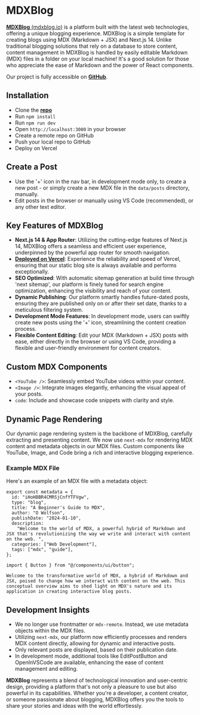 # MDXBlog

[**MDXBlog** (mdxblog.io)](https://mdxblog.io) is a platform built with the latest web technologies, offering a unique blogging experience. MDXBlog is a simple template for creating blogs using MDX (Markdown + JSX) and Next.js 14. Unlike traditional blogging solutions that rely on a database to store content, content management in MDXBlog is handled by easily editable Markdown (MDX) files in a folder on your local machine! It's a good solution for those who appreciate the ease of Markdown and the power of React components.

Our project is fully accessible on **[GitHub](https://github.com/owolfdev/mdx-blog)**.

## Installation

- Clone the [**repo**](https://github.com/owolfdev/mdx-blog)
- Run `npm install`
- Run `npm run dev`
- Open `http://localhost:3000` in your browser
- Create a remote repo on GitHub
- Push your local repo to GitHub
- Deploy on Vercel

## Create a Post

- Use the '+' icon in the nav bar, in development mode only, to create a new post - or simply create a new MDX file in the `data/posts` directory, manually.
- Edit posts in the browser or manually using VS Code (recommended), or any other text editor.

## Key Features of MDXBlog

- **Next.js 14 & App Router**: Utilizing the cutting-edge features of Next.js 14, MDXBlog offers a seamless and efficient user experience, underpinned by the powerful app router for smooth navigation.
- [**Deployed on Vercel**](https://vercel.com): Experience the reliability and speed of Vercel, ensuring that our static blog site is always available and performs exceptionally.
- **SEO Optimized**: With automatic sitemap generation at build time through 'next sitemap', our platform is finely tuned for search engine optimization, enhancing the visibility and reach of your content.
- **Dynamic Publishing**: Our platform smartly handles future-dated posts, ensuring they are published only on or after their set date, thanks to a meticulous filtering system.
- **Development Mode Features**: In development mode, users can swiftly create new posts using the '+' icon, streamlining the content creation process.
- **Flexible Content Editing**: Edit your MDX (Markdown + JSX) posts with ease, either directly in the browser or using VS Code, providing a flexible and user-friendly environment for content creators.

## Custom MDX Components

- `<YouTube />`: Seamlessly embed YouTube videos within your content.
- `<Image />`: Integrate images elegantly, enhancing the visual appeal of your posts.
- `code`: Include and showcase code snippets with clarity and style.

## Dynamic Page Rendering

Our dynamic page rendering system is the backbone of MDXBlog, carefully extracting and presenting content. We now use `next-mdx` for rendering MDX content and metadata objects in our MDX files. Custom components like YouTube, Image, and Code bring a rich and interactive blogging experience.

### Example MDX File

Here's an example of an MDX file with a metadata object:

```mdx
export const metadata = {
  id: "iHoHBBR4CMRSjCnfYTFVgw",
  type: "blog",
  title: "A Beginner's Guide to MDX",
  author: "O Wolfson",
  publishDate: "2024-01-10",
  description:
    "Welcome to the world of MDX, a powerful hybrid of Markdown and JSX that's revolutionizing the way we write and interact with content on the web. ",
  categories: ["Web Development"],
  tags: ["mdx", "guide"],
};

import { Button } from "@/components/ui/button";

Welcome to the transformative world of MDX, a hybrid of Markdown and JSX, poised to change how we interact with content on the web. This conceptual overview aims to shed light on MDX's nature and its application in creating interactive blog posts.
```

## Development Insights

- We no longer use frontmatter or `mdx-remote`. Instead, we use metadata objects within the MDX files.
- Utilizing `next-mdx`, our platform now efficiently processes and renders MDX content directly, allowing for dynamic and interactive posts.
- Only relevant posts are displayed, based on their publication date.
- In development mode, additional tools like EditPostButton and OpenInVSCode are available, enhancing the ease of content management and editing.

**MDXBlog** represents a blend of technological innovation and user-centric design, providing a platform that's not only a pleasure to use but also powerful in its capabilities. Whether you're a developer, a content creator, or someone passionate about blogging, MDXBlog offers you the tools to share your stories and ideas with the world effortlessly.

